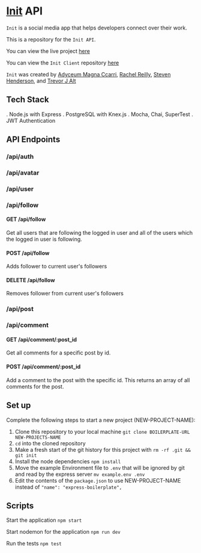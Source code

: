 # [Init](https://init-blush.vercel.app/) API

`Init` is a social media app that helps developers connect over their work.

This is a repository for the `Init API`.

You can view the live project [here](https://init-blush.vercel.app/)

You can view the `Init Client` repository [here](https://github.com/trevorjalt/init-client)

`Init` was created by [Adyceum Magna Ccarri](https://github.com/i-MCcarri), [Rachel Reilly](https://github.com/Rachanastasia), [Steven Henderson](https://github.com/Hendoe), and [Trevor J Alt](https://github.com/trevorjalt)

## Tech Stack

. Node.js with Express
. PostgreSQL with Knex.js
. Mocha, Chai, SuperTest
. JWT Authentication

## API Endpoints

### /api/auth

### /api/avatar

### /api/user

### /api/follow

#### GET /api/follow

Get all users that are following the logged in user and all of the users which the logged in user is following.

#### POST /api/follow

Adds follower to current user's followers

#### DELETE /api/follow

Removes follower from current user's followers

### /api/post

### /api/comment

#### GET /api/comment/:post_id

Get all comments for a specific post by id.

#### POST /api/comment/:post_id

Add a comment to the post with the specific id. This returns an array of all comments for the post.

## Set up

Complete the following steps to start a new project (NEW-PROJECT-NAME):

1. Clone this repository to your local machine `git clone BOILERPLATE-URL NEW-PROJECTS-NAME`
2. `cd` into the cloned repository
3. Make a fresh start of the git history for this project with `rm -rf .git && git init`
4. Install the node dependencies `npm install`
5. Move the example Environment file to `.env` that will be ignored by git and read by the express server `mv example.env .env`
6. Edit the contents of the `package.json` to use NEW-PROJECT-NAME instead of `"name": "express-boilerplate",`

## Scripts

Start the application `npm start`

Start nodemon for the application `npm run dev`

Run the tests `npm test`
